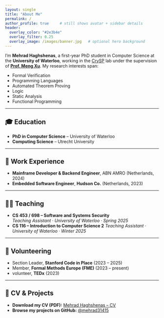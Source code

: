 ```yaml
---
layout: single           
title: "About Me"
permalink: /
author_profile: true     # still shows avatar + sidebar details
header:
  overlay_color: "#2e3b4e"
  overlay_filter: 0.25
  overlay_image: /images/banner.jpg   # optional hero background
---
```


I’m **Mehrad Haghshenas**, a first-year PhD student in Computer Science at the **University of Waterloo**, working in the [CrySP](https://crysp.uwaterloo.ca/) lab under the supervision of [**Prof. Meng Xu**](https://cs.uwaterloo.ca/~m285xu/). My research interests span:

- Formal Verification
- Programming Languages 
- Automated Theorem Proving  
- Logic 
- Static Analysis
- Functional Programming

---

## 🎓 Education
- **PhD in Computer Science** – University of Waterloo
- **Computing Science** – Utrecht University

---

## 💼 Work Experience
- **Mainframe Developer & Backend Engineer**, ABN AMRO (Netherlands, 2024)
- **Embedded Software Engineer**, **Hudson Co.** (Netherlands, 2023)

---

## 🧑‍🏫 Teaching
- **CS 453 / 698 – Software and Systems Security**  
  *Teaching Assistant · University of Waterloo · Spring 2025*
- **CS 116 – Introduction to Computer Science 2**
  *Teaching Assistant · University of Waterloo · Winter 2025*

---

## 🤝 Volunteering
- Section Leader, **Stanford Code in Place** (2023 – 2025)
- Member, **Formal Methods Europe (FME)** (2023 – present)
- volunteer, **TEDx** (2023)

---

## 📄 CV & Projects

- **Download my CV (PDF):** [Mehrad Haghshenas – CV](/files/Mehrad_Haghshenas.pdf)  
- **Browse my projects on GitHub:** [@mehrad31415](https://github.com/mehrad31415)